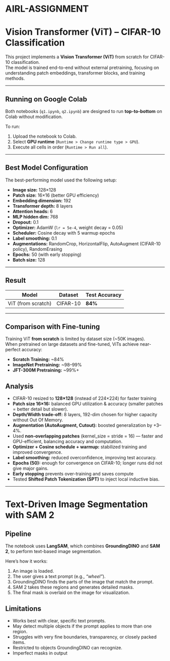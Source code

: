 # AIRL-ASSIGNMENT

# Vision Transformer (ViT) – CIFAR-10 Classification

This project implements a **Vision Transformer (ViT)** from scratch for CIFAR-10 classification.  
The model is trained end-to-end without external pretraining, focusing on understanding patch embeddings, transformer blocks, and training methods.  

---

## Running on Google Colab
Both notebooks (`q1.ipynb`, `q2.ipynb`) are designed to run **top-to-bottom** on Colab without modification.  

To run:
1. Upload the notebook to Colab.
2. Select **GPU runtime** (`Runtime > Change runtime type > GPU`).
3. Execute all cells in order (`Runtime > Run all`).

---

## Best Model Configuration
The best-performing model used the following setup:

- **Image size:** 128×128  
- **Patch size:** 16×16 (better GPU efficiency)  
- **Embedding dimension:** 192  
- **Transformer depth:** 8 layers  
- **Attention heads:** 6  
- **MLP hidden dim:** 768  
- **Dropout:** 0.1
- **Optimizer:** AdamW (`lr = 5e-4`, weight decay = 0.05)  
- **Scheduler:** Cosine decay with 5 warmup epochs  
- **Label smoothing:** 0.1  
- **Augmentations:** RandomCrop, HorizontalFlip, AutoAugment (CIFAR-10 policy), RandomErasing  
- **Epochs:** 50 (with early stopping)  
- **Batch size:** 128  

---

## Result
| Model              | Dataset   | Test Accuracy |
|--------------------|-----------|---------------|
| ViT (from scratch) | CIFAR-10  | **84%** |

---

## Comparison with Fine-tuning
Training ViT **from scratch** is limited by dataset size (~50K images).  
When pretrained on large datasets and fine-tuned, ViTs achieve near-perfect accuracy:

- **Scratch Training:** ~84%  
- **ImageNet Pretraining:** ~98–99%  
- **JFT-300M Pretraining:** ~99%+  

## Analysis
- CIFAR-10 resized to **128×128** (instead of 224×224) for faster training
- **Patch size 16×16:** balanced GPU utilization & accuracy (smaller patches = better detail but slower).  
- **Depth/Width trade-off:** 8 layers, 192-dim chosen for higher capacity without Out Of Memory.  
- **Augmentation (AutoAugment, Cutout):** boosted generalization by +3–4%.
- Used **non-overlapping patches** (kernel_size = stride = 16) — faster and GPU-efficient, balancing accuracy and computation.
- **Optimizer + Cosine schedule + warmup:** stabilized training and improved convergence.  
- **Label smoothing:** reduced overconfidence, improving test accuracy.  
- **Epochs (50):** enough for convergence on CIFAR-10; longer runs did not give major gains.
- **Early stopping** prevents over-training and saves compute
- Tested **Shifted Patch Tokenization (SPT)** to inject local inductive bias.
---

# Text-Driven Image Segmentation with SAM 2 

## Pipeline

The notebook uses **LangSAM**, which combines **GroundingDINO** and **SAM 2**, to perform text-based image segmentation.

Here’s how it works:

1. An image is loaded.
2. The user gives a text prompt (e.g., *“wheel”*).
3. GroundingDINO finds the parts of the image that match the prompt.
4. SAM 2 takes these regions and generates detailed masks.
5. The final mask is overlaid on the image for visualization.

## Limitations

* Works best with clear, specific text prompts.
* May detect multiple objects if the prompt applies to more than one region.
* Struggles with very fine boundaries, transparency, or closely packed items.
* Restricted to objects GroundingDINO can recognize.
* Imperfect masks in output

